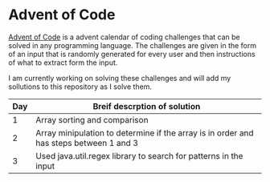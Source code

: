 # Advent of Code

[Advent of Code](https://adventofcode.com/2024) is a advent calendar of coding challenges that can be solved in any programming language.
The challenges are given in the form of an input that is randomly generated for every user and then instructions of what to extract form the input.


I am currently working on solving these challenges and will add my sollutions to this repository as I solve them.

| Day | Breif descrption of solution   |
| --- | ------------------------------ |
| 1   | Array sorting and comparison   |
| 2   | Array minipulation to determine if the array is in order and has steps between 1 and 3|
| 3   | Used java.util.regex library to search for patterns in the input |
